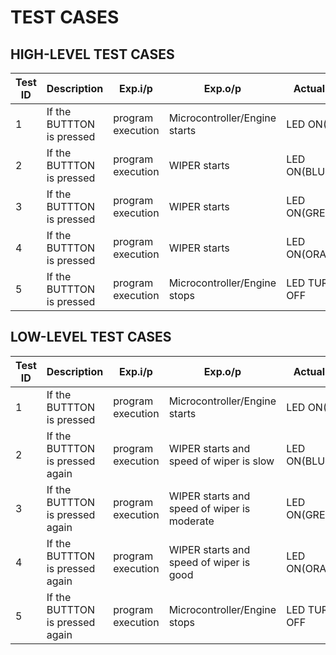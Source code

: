 # TEST CASES

## HIGH-LEVEL TEST CASES

|Test ID|	Description|	Exp.i/p|	Exp.o/p|	Actual o/p	|STATUS|
|-------|------------|---------|---------|--------------|------|
|1	|If the BUTTTON is pressed	|program execution|	Microcontroller/Engine starts|	LED ON(RED)	|PASS|
|2	|If the BUTTTON is pressed	|program execution|WIPER starts	|LED ON(BLUE)	|PASS|
|3	|If the BUTTTON is pressed	|program execution|	WIPER starts	|LED ON(GREEN)|	PASS|
|4  |If the BUTTTON is pressed	|program execution|	WIPER starts	|LED ON(ORANGE)|	PASS|
|5	|If the BUTTTON is pressed	|program execution|Microcontroller/Engine stops	|LED TURNED OFF	|PASS|

## LOW-LEVEL TEST CASES

|Test ID	| Description	| Exp.i/p	| Exp.o/p	| Actual o/p	| STATUS|
|---------|-------------|---------|---------|-------------|-------|
|1	|If the BUTTTON is pressed|	program execution|	Microcontroller/Engine starts	|LED ON(RED)	|PASS|
|2	|If the BUTTTON is pressed again|	program execution	|WIPER starts and speed of wiper is slow|	LED ON(BLUE)	|PASS|
|3	|If the BUTTTON is pressed again|	program execution	|WIPER starts and speed of wiper is moderate|	LED ON(GREEN)|	PASS|
|4	|If the BUTTTON is pressed again|	program execution	|WIPER starts and speed of wiper is good	|LED ON(ORANGE)|	PASS|
|5	|If the BUTTTON is pressed again|program execution|Microcontroller/Engine stops|	LED TURNED OFF|	PASS|
